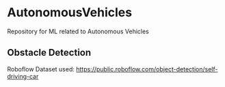 # AutonomousVehicles
Repository for ML related to Autonomous Vehicles 

## Obstacle Detection
Roboflow Dataset used: https://public.roboflow.com/object-detection/self-driving-car
